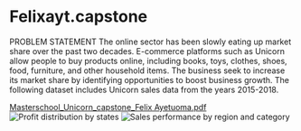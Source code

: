 # Felixayt.capstone
PROBLEM STATEMENT
The online sector has been slowly eating up market share over the past two decades.
E-commerce platforms such as Unicorn allow people to buy products online, including books, toys,
clothes, shoes, food, furniture, and other household items. The business seek to increase its market
share by identifying opportunities to boost business growth. The following dataset includes Unicorn
sales data from the years 2015-2018. 

[Masterschool_Unicorn_capstone_Felix Ayetuoma.pdf](https://github.com/Felixayt/Felixayt.capstone/files/11453070/Masterschool_Unicorn_capstone_Felix.Ayetuoma.pdf)
![Profit distribution by states](https://github.com/Felixayt/Felixayt.capstone/assets/92087723/9e9496b3-be7e-4464-bfdd-f794bd1eb665)
![Sales performance by region and category](https://github.com/Felixayt/Felixayt.capstone/assets/92087723/c5905eef-5f4c-4508-a2f2-b7c54030ab47)
